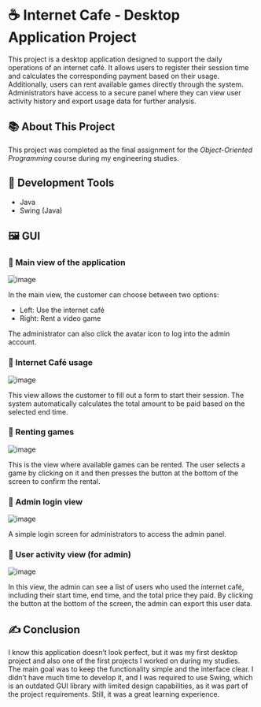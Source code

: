 # ☕ Internet Cafe - Desktop Application Project
This project is a desktop application designed to support the daily operations of an internet café. It allows users to register their session time and calculates the corresponding payment based on their usage. Additionally, users can rent available games directly through the system. Administrators have access to a secure panel where they can view user activity history and export usage data for further analysis.

## 📚 About This Project
This project was completed as the final assignment for the *Object-Oriented Programming* course during my engineering studies.

## 🧰 Development Tools
- Java
- Swing (Java)

## 🖼️ GUI

### 🔸 Main view of the application

![image](https://github.com/user-attachments/assets/7fd88d38-f905-4d3d-a8de-2f8fc8c48b6d)

In the main view, the customer can choose between two options:
- Left: Use the internet café
- Right: Rent a video game

The administrator can also click the avatar icon to log into the admin account.

### 🔸 Internet Café usage

![image](https://github.com/user-attachments/assets/38ee2c4d-4cf4-4ab3-9cca-64edc034b3fb)

This view allows the customer to fill out a form to start their session. The system automatically calculates the total amount to be paid based on the selected end time.

### 🔸 Renting games

![image](https://github.com/user-attachments/assets/efd476aa-e977-47f8-a124-dd2eb8d411d7)

This is the view where available games can be rented. The user selects a game by clicking on it and then presses the button at the bottom of the screen to confirm the rental.

### 🔸 Admin login view

![image](https://github.com/user-attachments/assets/8cc47e26-c2c6-48a7-a077-86b1a8841bec)

A simple login screen for administrators to access the admin panel.

### 🔸 User activity view (for admin)

![image](https://github.com/user-attachments/assets/b76c8369-9d41-4cf8-b310-56fbc5b96126)

In this view, the admin can see a list of users who used the internet café, including their start time, end time, and the total price they paid.
By clicking the button at the bottom of the screen, the admin can export this user data.

## ✍️ Conclusion
I know this application doesn’t look perfect, but it was my first desktop project and also one of the first projects I worked on during my studies.<br>
The main goal was to keep the functionality simple and the interface clear. I didn’t have much time to develop it, and I was required to use Swing, which is an outdated GUI library with limited design capabilities, as it was part of the project requirements. Still, it was a great learning experience.
